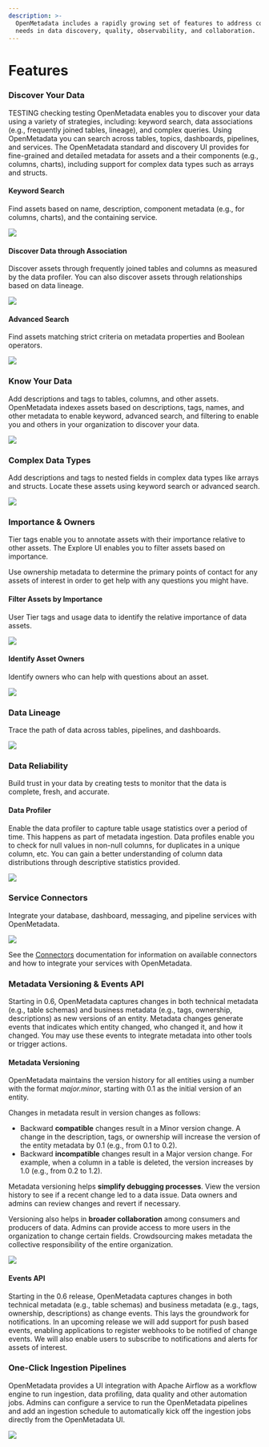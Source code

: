 ```yaml
---
description: >-
  OpenMetadata includes a rapidly growing set of features to address common
  needs in data discovery, quality, observability, and collaboration.
---
```


# Features

### Discover Your Data

TESTING checking testing OpenMetadata enables you to discover your data using a variety of strategies, including: keyword search, data associations (e.g., frequently joined tables, lineage), and complex queries. Using OpenMetadata you can search across tables, topics, dashboards, pipelines, and services. The OpenMetadata standard and discovery UI provides for fine-grained and detailed metadata for assets and a their components (e.g., columns, charts), including support for complex data types such as arrays and structs.

#### Keyword Search

Find assets based on name, description, component metadata (e.g., for columns, charts), and the containing service.

![](.gitbook/assets/asset-discovery-features.gif)

#### Discover Data through Association

Discover assets through frequently joined tables and columns as measured by the data profiler. You can also discover assets through relationships based on data lineage.

![](.gitbook/assets/discover-association.gif)

#### Advanced Search

Find assets matching strict criteria on metadata properties and Boolean operators.

![](.gitbook/assets/complex-queries.gif)

### Know Your Data

Add descriptions and tags to tables, columns, and other assets. OpenMetadata indexes assets based on descriptions, tags, names, and other metadata to enable keyword, advanced search, and filtering to enable you and others in your organization to discover your data.

![](.gitbook/assets/descriptions-tags.gif)

### Complex Data Types

Add descriptions and tags to nested fields in complex data types like arrays and structs. Locate these assets using keyword search or advanced search.

![](.gitbook/assets/complex-data-types.gif)

### Importance & Owners

Tier tags enable you to annotate assets with their importance relative to other assets. The Explore UI enables you to filter assets based on importance.

Use ownership metadata to determine the primary points of contact for any assets of interest in order to get help with any questions you might have.

#### Filter Assets by Importance

User Tier tags and usage data to identify the relative importance of data assets.

![](<.gitbook/assets/asset-importance (1).gif>)

#### Identify Asset Owners

Identify owners who can help with questions about an asset.

![](.gitbook/assets/asset-owners.gif)

### Data Lineage

Trace the path of data across tables, pipelines, and dashboards.

![](.gitbook/assets/lineage-feature.gif)

### Data Reliability

Build trust in your data by creating tests to monitor that the data is complete, fresh, and accurate.

#### Data Profiler

Enable the data profiler to capture table usage statistics over a period of time. This happens as part of metadata ingestion. Data profiles enable you to check for null values in non-null columns, for duplicates in a unique column, etc. You can gain a better understanding of column data distributions through descriptive statistics provided.

![](.gitbook/assets/data-profiler-feature.gif)

### Service Connectors

Integrate your database, dashboard, messaging, and pipeline services with OpenMetadata.

![](.gitbook/assets/connectors-feature.gif)

See the [Connectors](install/metadata-ingestion/connectors/) documentation for information on available connectors and how to integrate your services with OpenMetadata.

### Metadata Versioning & Events API

Starting in 0.6, OpenMetadata captures changes in both technical metadata (e.g., table schemas) and business metadata (e.g., tags, ownership, descriptions) as new versions of an entity. Metadata changes generate events that indicates which entity changed, who changed it, and how it changed. You may use these events to integrate metadata into other tools or trigger actions.

#### Metadata Versioning

OpenMetadata maintains the version history for all entities using a number with the format _major.minor_, starting with 0.1 as the initial version of an entity.

Changes in metadata result in version changes as follows:

* Backward **compatible** changes result in a Minor version change. A change in the description, tags, or ownership will increase the version of the entity metadata by 0.1 (e.g., from 0.1 to 0.2).
* Backward **incompatible** changes result in a Major version change. For example, when a column in a table is deleted, the version increases by 1.0 (e.g., from 0.2 to 1.2).

Metadata versioning helps **simplify debugging processes**. View the version history to see if a recent change led to a data issue. Data owners and admins can review changes and revert if necessary.

Versioning also helps in **broader collaboration** among consumers and producers of data. Admins can provide access to more users in the organization to change certain fields. Crowdsourcing makes metadata the collective responsibility of the entire organization.

![](<.gitbook/assets/versioning-wrapping-text.2021-11-17 16\_29\_01.gif>)

#### Events API

Starting in the 0.6 release, OpenMetadata captures changes in both technical metadata (e.g., table schemas) and business metadata (e.g., tags, ownership, descriptions) as change events. This lays the groundwork for notifications. In an upcoming release we will add support for push based events, enabling applications to register webhooks to be notified of change events. We will also enable users to subscribe to notifications and alerts for assets of interest.

### One-Click Ingestion Pipelines

OpenMetadata provides a UI integration with Apache Airflow as a workflow engine to run ingestion, data profiling, data quality and other automation jobs. Admins can configure a service to run the OpenMetadata pipelines and add an ingestion schedule to automatically kick off the ingestion jobs directly from the OpenMetadata UI.

![](<.gitbook/assets/ingestion for gif.2021-11-17 17\_50\_37.gif>)

